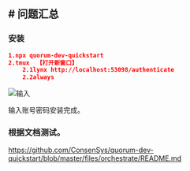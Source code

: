 ## # 问题汇总







### 安装

```json
1.npx quorum-dev-quickstart
2.tmux  【打开新窗口】
	2.1lynx http://localhost:53098/authenticate
	2.2always

```

![输入](C:\Users\DELL\AppData\Roaming\Typora\typora-user-images\image-20210816101524031.png)

输入账号密码安装完成。



### 根据文档测试。

https://github.com/ConsenSys/quorum-dev-quickstart/blob/master/files/orchestrate/README.md

